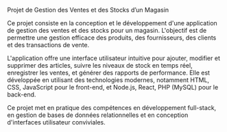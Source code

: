 Projet de Gestion des Ventes et des Stocks d’un Magasin

Ce projet consiste en la conception et le développement d'une application de gestion des ventes et des stocks pour un magasin. L'objectif est de permettre une gestion efficace des produits, des fournisseurs, des clients et des transactions de vente.

L'application offre une interface utilisateur intuitive pour ajouter, modifier et supprimer des articles, suivre les niveaux de stock en temps réel, enregistrer les ventes, et générer des rapports de performance. Elle est développée en utilisant des technologies modernes, notamment HTML, CSS, JavaScript pour le front-end, et Node.js, React, PHP (MySQL) pour le back-end.

Ce projet met en pratique des compétences en développement full-stack, en gestion de bases de données relationnelles et en conception d'interfaces utilisateur conviviales.
